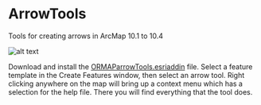 # ArrowTools
Tools for creating arrows in ArcMap 10.1 to 10.4

![alt text](https://github.com/ORMAPtools/ArrowTools/blob/master/Supplemental/ArrowToolsToolbar.png "Image of the toolbar")

Download and install the [ORMAParrowTools.esriaddin](https://github.com/ORMAPtools/ArrowTools/raw/master/ORMAParrowTools.esriAddIn) file. Select a feature template in the Create Features window, then select an arrow tool. Right clicking anywhere on the map will bring up a context menu which has a selection for the help file. There you will find everything that the tool does.
